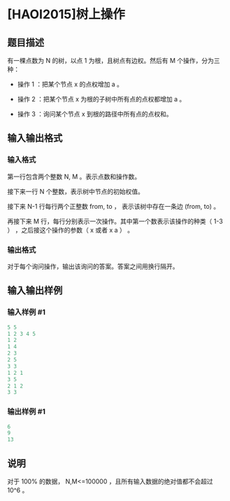 # [HAOI2015]树上操作

## 题目描述

有一棵点数为 N 的树，以点 1 为根，且树点有边权。然后有 M 个操作，分为三种：

- 操作 1 ：把某个节点 x 的点权增加 a 。

- 操作 2 ：把某个节点 x 为根的子树中所有点的点权都增加 a 。

- 操作 3 ：询问某个节点 x 到根的路径中所有点的点权和。

## 输入输出格式

### 输入格式

第一行包含两个整数 N, M 。表示点数和操作数。

接下来一行 N 个整数，表示树中节点的初始权值。

接下来 N-1 行每行两个正整数 from, to ， 表示该树中存在一条边 (from, to) 。

再接下来 M 行，每行分别表示一次操作。其中第一个数表示该操作的种类（ 1-3 ） ，之后接这个操作的参数（ x 或者 x a ） 。

### 输出格式

对于每个询问操作，输出该询问的答案。答案之间用换行隔开。

## 输入输出样例

### 输入样例 #1

```cpp
5 5
1 2 3 4 5
1 2
1 4
2 3
2 5
3 3
1 2 1
3 5
2 1 2
3 3
```


### 输出样例 #1

```cpp
6
9
13
```


## 说明

对于 100% 的数据， N,M<=100000 ，且所有输入数据的绝对值都不会超过 10^6 。

